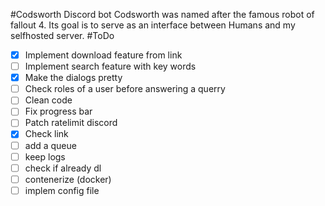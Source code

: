 #Codsworth Discord bot
Codsworth was named after the famous robot of fallout 4. 
Its goal is to serve as an interface between Humans and my selfhosted server.
#ToDo 
- [x] Implement download feature from link
- [ ] Implement search feature with key words
- [x] Make the dialogs pretty
- [ ] Check roles of a user before answering a querry
- [ ] Clean code
- [ ] Fix progress bar
- [ ] Patch ratelimit discord
- [x] Check link
- [ ] add a queue
- [ ] keep logs
- [ ] check if already dl
- [ ] contenerize (docker)
- [ ] implem config file

